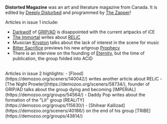 **Distorted Magazine** was an art and literature magazine from Canada. It is edited by [Deeply Disturbed](https://demozoo.org/sceners/25431/) and programmed by [The Zapper](https://demozoo.org/sceners/26954/)!

Articles in issue 1 include:
- [Darkwolf](https://demozoo.org/sceners/25425/) of [GRIP/AD](https://demozoo.org/groups/23211/) is disappointed with the current artpacks of iCE
- [The Immortal](https://demozoo.org/sceners/46792/) writes about [RELiC](https://demozoo.org/groups/46793/)
- Musician [Krypton](https://demozoo.org/sceners/46794/) talks about the lack of interest in the scene for music
- [Bitter Sacrifice](https://demozoo.org/sceners/46795/) previews his new artgroup [Prophecy](https://demozoo.org/groups/46796/)
- There is an interview on the founding of [Eternity](https://demozoo.org/groups/89406/), but the time of publication, the group folded into ACiD

<br>
Articles in issue 2 highlights:
- [Flood](https://demozoo.org/sceners/140042/) writes another article about RELiC
- [The Night Prowler](https://demozoo.org/sceners/58734/), founder of GRIP/AD talks about the group dying and becoming [IMPERiAL](https://demozoo.org/groups/54564/)
- Daddy Pop writes about the formation of the "Lit" group [REALiTY](https://demozoo.org/groups/115630/)
- [Shihear Kallizad](https://demozoo.org/sceners/40186/) on the end of his group [TRiBE](https://demozoo.org/groups/43814/)